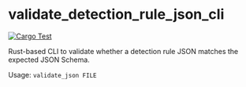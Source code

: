 # validate_detection_rule_json_cli

[![Cargo Test](https://github.com/msayson/validate_detection_rule_json_cli/actions/workflows/cargo_test.yaml/badge.svg?branch=main)](https://github.com/msayson/validate_detection_rule_json_cli/actions/workflows/cargo_test.yaml)

Rust-based CLI to validate whether a detection rule JSON matches the expected JSON Schema.

Usage: `validate_json FILE`
